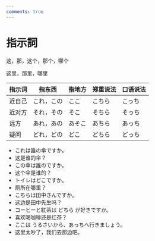 ```yaml
---
comments: true
---
```


# 指示詞
这，那，这个，那个，哪个

这里，那里，哪里

| 指示词 | 指东西   | 指地方 | 郑重说法 | 口语说法 |
|-----|-------|-----|------|------|
| 近自己 | これ，この | ここ  | こちら  | こっち  |
| 近对方 | それ，その | そこ  | そちら  | そっち  |
| 远方  | あれ，あの | あそこ | あちら  | あっち  |
| 疑问  | どれ，どの | どこ  | どちら  | どっち  |


- これは誰の傘ですか。
- 这是谁的伞？
- この傘は誰のですか。
- 这个伞是谁的？
- トイレはどこですか。
- 厕所在哪里？
- こちらは田中さんですか。
- 这边是田中先生吗？
- コーヒーと紅茶は どちら が好きですか。
- 喜欢喝咖啡还是红茶？
- ここは うるさいから、あっちへ行きましょう。
- 这里太吵了，我们去那边吧。



